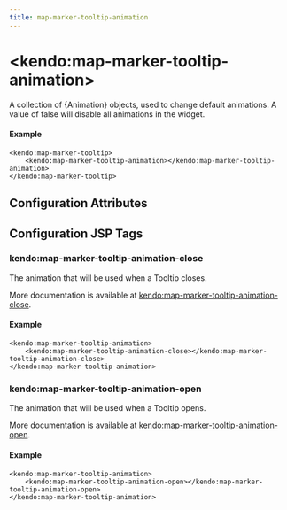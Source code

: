```yaml
---
title: map-marker-tooltip-animation
---
```


# \<kendo:map-marker-tooltip-animation\>

A collection of {Animation} objects, used to change default animations. A value of false
will disable all animations in the widget.

#### Example
    <kendo:map-marker-tooltip>
        <kendo:map-marker-tooltip-animation></kendo:map-marker-tooltip-animation>
    </kendo:map-marker-tooltip>

## Configuration Attributes


##  Configuration JSP Tags

### kendo:map-marker-tooltip-animation-close

The animation that will be used when a Tooltip closes.

More documentation is available at [kendo:map-marker-tooltip-animation-close](/api/wrappers/jsp/map/marker-tooltip-animation-close).

#### Example

    <kendo:map-marker-tooltip-animation>
        <kendo:map-marker-tooltip-animation-close></kendo:map-marker-tooltip-animation-close>
    </kendo:map-marker-tooltip-animation>

### kendo:map-marker-tooltip-animation-open

The animation that will be used when a Tooltip opens.

More documentation is available at [kendo:map-marker-tooltip-animation-open](/api/wrappers/jsp/map/marker-tooltip-animation-open).

#### Example

    <kendo:map-marker-tooltip-animation>
        <kendo:map-marker-tooltip-animation-open></kendo:map-marker-tooltip-animation-open>
    </kendo:map-marker-tooltip-animation>

